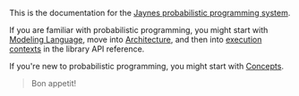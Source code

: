 This is the documentation for the [Jaynes probabilistic programming system](https://github.com/femtomc/Jaynes.jl).

If you are familiar with probabilistic programming, you might start with [Modeling Language](modeling_lang.md), move into [Architecture](architecture.md), and then into [execution contexts](contexts.md) in the library API reference.

If you're new to probabilistic programming, you might start with [Concepts](concepts.md).

> Bon appetit!
